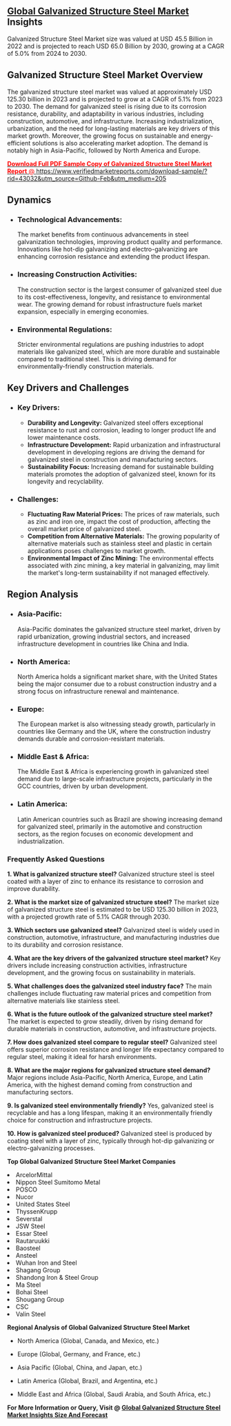 <h2><a href="https://www.verifiedmarketreports.com/download-sample/?rid=43032&amp;utm_source=Github&amp;utm_medium=205" target="_blank">Global Galvanized Structure Steel Market</a> Insights</h2><p>Galvanized Structure Steel Market size was valued at USD 45.5 Billion in 2022 and is projected to reach USD 65.0 Billion by 2030, growing at a CAGR of 5.0% from 2024 to 2030.</p><p> <h2>Galvanized Structure Steel Market Overview</h2> <p>The galvanized structure steel market was valued at approximately USD 125.30 billion in 2023 and is projected to grow at a CAGR of 5.1% from 2023 to 2030. The demand for galvanized steel is rising due to its corrosion resistance, durability, and adaptability in various industries, including construction, automotive, and infrastructure. Increasing industrialization, urbanization, and the need for long-lasting materials are key drivers of this market growth. Moreover, the growing focus on sustainable and energy-efficient solutions is also accelerating market adoption. The demand is notably high in Asia-Pacific, followed by North America and Europe. </p> <p><a href="#"><p><span class=""><span style="color: #ff0000;"><strong>Download Full PDF Sample Copy of Galvanized Structure Steel Market Report</strong> @ </span><a href="https://www.verifiedmarketreports.com/download-sample/?rid=43032&amp;utm_source=Github-Feb&amp;utm_medium=205" target="_blank">https://www.verifiedmarketreports.com/download-sample/?rid=43032&amp;utm_source=Github-Feb&amp;utm_medium=205</a></span></p></a></p> <h2>Dynamics</h2> <ul> <li><h3>Technological Advancements:</h3> The market benefits from continuous advancements in steel galvanization technologies, improving product quality and performance. Innovations like hot-dip galvanizing and electro-galvanizing are enhancing corrosion resistance and extending the product lifespan.</li> <li><h3>Increasing Construction Activities:</h3> The construction sector is the largest consumer of galvanized steel due to its cost-effectiveness, longevity, and resistance to environmental wear. The growing demand for robust infrastructure fuels market expansion, especially in emerging economies.</li> <li><h3>Environmental Regulations:</h3> Stricter environmental regulations are pushing industries to adopt materials like galvanized steel, which are more durable and sustainable compared to traditional steel. This is driving demand for environmentally-friendly construction materials.</li> </ul> <h2>Key Drivers and Challenges</h2> <ul> <li><h3>Key Drivers:</h3> <ul> <li><strong>Durability and Longevity:</strong> Galvanized steel offers exceptional resistance to rust and corrosion, leading to longer product life and lower maintenance costs.</li> <li><strong>Infrastructure Development:</strong> Rapid urbanization and infrastructural development in developing regions are driving the demand for galvanized steel in construction and manufacturing sectors.</li> <li><strong>Sustainability Focus:</strong> Increasing demand for sustainable building materials promotes the adoption of galvanized steel, known for its longevity and recyclability.</li> </ul> </li> <li><h3>Challenges:</h3> <ul> <li><strong>Fluctuating Raw Material Prices:</strong> The prices of raw materials, such as zinc and iron ore, impact the cost of production, affecting the overall market price of galvanized steel.</li> <li><strong>Competition from Alternative Materials:</strong> The growing popularity of alternative materials such as stainless steel and plastic in certain applications poses challenges to market growth.</li> <li><strong>Environmental Impact of Zinc Mining:</strong> The environmental effects associated with zinc mining, a key material in galvanizing, may limit the market's long-term sustainability if not managed effectively.</li> </ul> </li> </ul> <h2>Region Analysis</h2> <ul> <li><h3>Asia-Pacific:</h3> Asia-Pacific dominates the galvanized structure steel market, driven by rapid urbanization, growing industrial sectors, and increased infrastructure development in countries like China and India.</li> <li><h3>North America:</h3> North America holds a significant market share, with the United States being the major consumer due to a robust construction industry and a strong focus on infrastructure renewal and maintenance.</li> <li><h3>Europe:</h3> The European market is also witnessing steady growth, particularly in countries like Germany and the UK, where the construction industry demands durable and corrosion-resistant materials.</li> <li><h3>Middle East & Africa:</h3> The Middle East & Africa is experiencing growth in galvanized steel demand due to large-scale infrastructure projects, particularly in the GCC countries, driven by urban development.</li> <li><h3>Latin America:</h3> Latin American countries such as Brazil are showing increasing demand for galvanized steel, primarily in the automotive and construction sectors, as the region focuses on economic development and industrialization.</li> </ul> <h3>Frequently Asked Questions</h3> <p><strong>1. What is galvanized structure steel?</strong> Galvanized structure steel is steel coated with a layer of zinc to enhance its resistance to corrosion and improve durability.</p> <p><strong>2. What is the market size of galvanized structure steel?</strong> The market size of galvanized structure steel is estimated to be USD 125.30 billion in 2023, with a projected growth rate of 5.1% CAGR through 2030.</p> <p><strong>3. Which sectors use galvanized steel?</strong> Galvanized steel is widely used in construction, automotive, infrastructure, and manufacturing industries due to its durability and corrosion resistance.</p> <p><strong>4. What are the key drivers of the galvanized structure steel market?</strong> Key drivers include increasing construction activities, infrastructure development, and the growing focus on sustainability in materials.</p> <p><strong>5. What challenges does the galvanized steel industry face?</strong> The main challenges include fluctuating raw material prices and competition from alternative materials like stainless steel.</p> <p><strong>6. What is the future outlook of the galvanized structure steel market?</strong> The market is expected to grow steadily, driven by rising demand for durable materials in construction, automotive, and infrastructure projects.</p> <p><strong>7. How does galvanized steel compare to regular steel?</strong> Galvanized steel offers superior corrosion resistance and longer life expectancy compared to regular steel, making it ideal for harsh environments.</p> <p><strong>8. What are the major regions for galvanized structure steel demand?</strong> Major regions include Asia-Pacific, North America, Europe, and Latin America, with the highest demand coming from construction and manufacturing sectors.</p> <p><strong>9. Is galvanized steel environmentally friendly?</strong> Yes, galvanized steel is recyclable and has a long lifespan, making it an environmentally friendly choice for construction and infrastructure projects.</p> <p><strong>10. How is galvanized steel produced?</strong> Galvanized steel is produced by coating steel with a layer of zinc, typically through hot-dip galvanizing or electro-galvanizing processes.</p> </p><p><strong>Top Global Galvanized Structure Steel Market Companies</strong></p><div data-test-id=""><p><li>ArcelorMittal</li><li> Nippon Steel Sumitomo Metal</li><li> POSCO</li><li> Nucor</li><li> United States Steel</li><li> ThyssenKrupp</li><li> Severstal</li><li> JSW Steel</li><li> Essar Steel</li><li> Rautaruukki</li><li> Baosteel</li><li> Ansteel</li><li> Wuhan Iron and Steel</li><li> Shagang Group</li><li> Shandong Iron & Steel Group</li><li> Ma Steel</li><li> Bohai Steel</li><li> Shougang Group</li><li> CSC</li><li> Valin Steel</li></p><div><strong>Regional Analysis of&nbsp;Global Galvanized Structure Steel Market</strong></div><ul><li dir="ltr"><p dir="ltr">North America&nbsp;(Global, Canada, and Mexico, etc.)</p></li><li dir="ltr"><p dir="ltr">Europe (Global, Germany, and France, etc.)</p></li><li dir="ltr"><p dir="ltr">Asia Pacific&nbsp;(Global, China, and Japan, etc.)</p></li><li dir="ltr"><p dir="ltr">Latin America&nbsp;(Global, Brazil, and Argentina, etc.)</p></li><li dir="ltr">Middle East and Africa&nbsp;(Global, Saudi Arabia, and South Africa, etc.)</li></ul><p><strong>For More Information or Query, Visit @&nbsp;</strong><strong><a href="https://www.verifiedmarketreports.com/product/global-galvanized-structure-steel-market-2019-by-manufacturers-regions-type-and-application-forecast-to-2024/?utm_source=Github&amp;utm_medium=205" target="_blank">Global Galvanized Structure Steel Market Insights Size And Forecast</a></strong></p></div>
